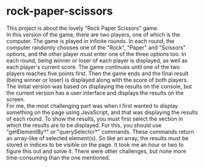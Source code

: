 # rock-paper-scissors

This project is about the lovely "Rock Paper Scissors" game.<br>
In this version of the game, there are two players, 
one of which is the computer. The game is played in infinite rounds. 
In each round, the computer randomly chooses one of the "Rock", 
"Paper" and "Scissors" options, and the other player must enter one of the 
three options too. In each round, being winner or loser of each player 
is displayed, as well as each player's current score. The game continues 
until one of the two players reaches five points first. Then the game 
ends and the final result (being winner or loser) is displayed 
along with the score of both players.<br>
The initial version was based on displaying the results on the console, 
but the current version has a user interface and displays the results on the screen.<br>
For me, the most challenging part was when I first wanted to display 
something on the page using JavaScript, and that was displaying 
the results of each round. To show the results, you must first 
select the section in which the results are to be displayed. For this, 
you should use "getElementBy*" or "querySelector*" commands. 
These commands return an array-like of selected element(s). So like an array, 
the results must be stored in indices to be visible on the page. 
It took me an hour or two to figure this out and solve it. 
There were other challenges, but none more time-consuming than the one mentioned.